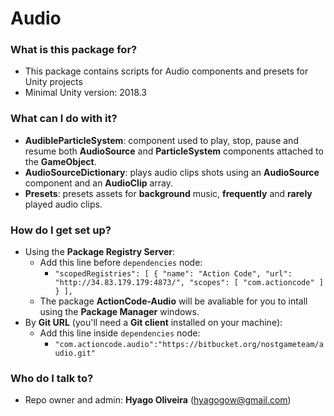 # Audio

### What is this package for? ###

* This package contains scripts for Audio components and presets for Unity projects
* Minimal Unity version: 2018.3

### What can I do with it? ###
* **AudibleParticleSystem**: component used to play, stop, pause and resume both **AudioSource** and **ParticleSystem** components attached to the **GameObject**.
* **AudioSourceDictionary**: plays audio clips shots using an **AudioSource** component and an **AudioClip** array.
* **Presets**: presets assets for **background** music, **frequently** and **rarely** played audio clips.

### How do I get set up? ###
* Using the **Package Registry Server**:
	* Add this line before ```dependencies``` node:
		* ```"scopedRegistries": [ { "name": "Action Code", "url": "http://34.83.179.179:4873/", "scopes": [ "com.actioncode" ] } ],```
	* The package **ActionCode-Audio** will be avaliable for you to intall using the **Package Manager** windows.
* By **Git URL** (you'll need a **Git client** installed on your machine):
	* Add this line inside ```dependencies``` node: 
		* ```"com.actioncode.audio":"https://bitbucket.org/nostgameteam/audio.git"```

### Who do I talk to? ###

* Repo owner and admin: **Hyago Oliveira** (hyagogow@gmail.com)